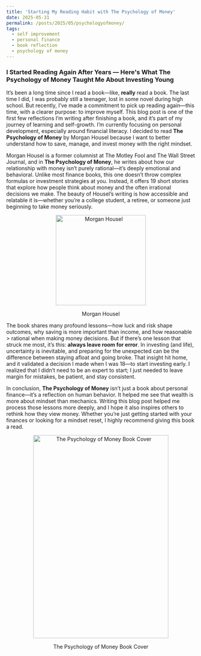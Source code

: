 ```yaml
---
title: 'Starting My Reading Habit with The Psychology of Money'
date: 2025-05-31
permalink: /posts/2025/05/psychologyofmoney/
tags:
  - self improvement
  - personal finance
  - book reflection
  - psychology of money
---
```


### I Started Reading Again After Years — Here's What **The Psychology of Money** Taught Me About Investing Young

It’s been a long time since I read a book—like, **really** read a book. The last time I did, I was probably still a teenager, lost in some novel during high school. But recently, I’ve made a commitment to pick up reading again—this time, with a clearer purpose: to improve myself. This blog post is one of the first few reflections I’m writing after finishing a book, and it’s part of my journey of learning and self-growth. I’m currently focusing on personal development, especially around financial literacy. I decided to read **The Psychology of Money** by Morgan Housel because I want to better understand how to save, manage, and invest money with the right mindset.

Morgan Housel is a former columnist at The Motley Fool and The Wall Street Journal, and in **The Psychology of Money**, he writes about how our relationship with money isn’t purely rational—it’s deeply emotional and behavioral. Unlike most finance books, this one doesn’t throw complex formulas or investment strategies at you. Instead, it offers 19 short stories that explore how people think about money and the often irrational decisions we make. The beauty of Housel’s writing is how accessible and relatable it is—whether you’re a college student, a retiree, or someone just beginning to take money seriously.

<div align="center">
  <img src="https://m.media-amazon.com/images/S/amzn-author-media-prod/rtoaal9u1721n93pmiqkl7s1u1._SY450_CR0%2C0%2C450%2C450_.jpg" alt="Morgan Housel" width="240" height="240" />
</div>
<p align="center">Morgan Housel</p>

The book shares many profound lessons—how luck and risk shape outcomes, why saving is more important than income, and how reasonable > rational when making money decisions. But if there’s one lesson that struck me most, it’s this: **always leave room for error**. In investing (and life), uncertainty is inevitable, and preparing for the unexpected can be the difference between staying afloat and going broke. That insight hit home, and it validated a decision I made when I was 18—to start investing early. I realized that I didn’t need to be an expert to start; I just needed to leave margin for mistakes, be patient, and stay consistent.

In conclusion, **The Psychology of Money** isn’t just a book about personal finance—it’s a reflection on human behavior. It helped me see that wealth is more about mindset than mechanics. Writing this blog post helped me process those lessons more deeply, and I hope it also inspires others to rethink how they view money. Whether you’re just getting started with your finances or looking for a mindset reset, I highly recommend giving this book a read.

<div align="center">
  <img src="https://images-na.ssl-images-amazon.com/images/I/71g2ednj0JL.jpg" alt="The Psychology of Money Book Cover" width="360" height="540" />
</div>
<p align="center">The Psychology of Money Book Cover</p>